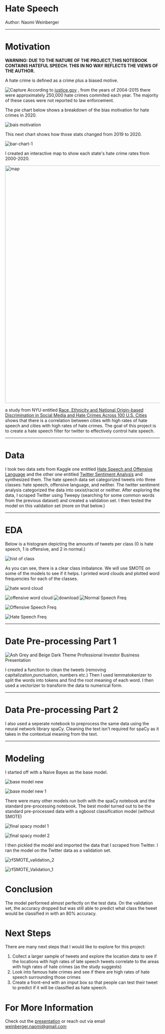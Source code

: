# **Hate Speech**
Author: Naomi Weinberger
_________________________________________________________________________________________________________________________
# **Motivation**

**WARNING: DUE TO THE NATURE OF THE PROJECT,THIS NOTEBOOK CONTAINS HATEFUL SPEECH. THIS IN NO WAY REFLECTS THE VIEWS OF THE AUTHOR.**

A hate crime is defined as a crime plus a biased motive.

![Capture](https://user-images.githubusercontent.com/78061842/137785605-eca7644e-cdd1-4be8-8089-37deca4dd731.JPG)
According to [justice.gov](justice.gov) , from the years of 2004-2015 there were approximately 250,000  hate crimes commited each year. The majority of these cases were not reported to law enforcement. 

The pie chart below shows a breakdown of the bias motivation for hate crimes in 2020.

![bais motivation](https://user-images.githubusercontent.com/78061842/137782179-2bc7ed4a-d70b-4fbb-9a52-bde72d919da1.jpg)

This next chart shows how those stats changed from 2019 to 2020. 

![bar-chart-1](https://user-images.githubusercontent.com/78061842/137782234-5d4c7afb-232a-4a80-99b5-b958db19f49a.jpg)

I created an interactive map to show each state's hate crime rates from 2000-2020.

<img width="772" alt="map" src="https://user-images.githubusercontent.com/78061842/139447092-a0f5a0a0-9ad4-4b92-9773-5b4ec438ec7b.PNG">

a study from NYU entitled [Race, Ethnicity and National Origin-based Discrimination in Social Media and
Hate Crimes Across 100 U.S. Cities](https://arxiv.org/pdf/1902.00119.pdf) 
shows that there is a correlation between cities with high rates of hate speech and cities with high rates of hate crimes. 
The goal of this project is to create a hate speech filter for twitter to effectively control hate speech. 
_____________________________________________________________________________________________________________________________
# **Data** 
I took two data sets from Kaggle one entitled [Hate Speech and Offensive Language](https://www.kaggle.com/mrmorj/hate-speech-and-offensive-language-dataset) and the other one entitled [Twitter Sentiment Analysis](https://www.kaggle.com/arkhoshghalb/twitter-sentiment-analysis-hatred-speech) and synthesized them. The hate speech data set categorized tweets into three classes: hate speech, offensive language, and neither. The twitter sentiment analysis categorized the data into sexist/racist or neither. After exploring the data, I scraped Twitter using Tweepy (searching for some common words from the previous dataset) and created a validation set. I then tested the model on this validation set (more on that below.)
_____________________________________________________________________________________________________________________________
# **EDA**

Below is a histogram depicting the amounts of tweets per class (0 is hate speech, 1 is offensive, and 2 in normal.)

![hist of class](https://user-images.githubusercontent.com/78061842/137782292-d4dcd242-be46-4ac5-8bba-a350a8be8e91.png) 

As you can see, there is a clear class imbalance. We will use SMOTE on some of the models to see if it helps.
I printed word clouds and plotted word frequencies for each of the classes. 

![hate word cloud](https://user-images.githubusercontent.com/78061842/137782337-10ae4dee-ac4b-45b2-b654-e9969dbaf0ed.png)


![offensive word cloud](https://user-images.githubusercontent.com/78061842/137782347-91401ea1-1c14-4809-bd9e-2b644b94e5eb.png)
![download](https://user-images.githubusercontent.com/78061842/137782358-9fab0f98-f0a0-4ae1-bc26-e43af61c524c.png)
![Normal Speech Freq](https://user-images.githubusercontent.com/78061842/139445622-d05cc78c-53e6-4067-803f-f9c44996c63f.png)

![Offensive Speech Freq](https://user-images.githubusercontent.com/78061842/139445658-daf33ea2-7b7d-4271-bc69-74f6a4e5acdc.png)

![Hate Speech Freq](https://user-images.githubusercontent.com/78061842/139445686-11232e91-cc2d-4410-88ae-d6a1a0d48cb7.png)


_____________________________________________________________________________________________________________________________
# **Date Pre-processing Part 1**

![Ash Grey and Beige Dark Theme Professional Investor Business Presentation](https://user-images.githubusercontent.com/78061842/137785984-656e8de4-69cb-43ff-8778-81feab29cd6e.png)

I created a function to clean the tweets (removing capitalization,punctuation, numbers etc.) Then I used lemmatokenizer to split the words into tokens and find the root meaning of each word. I then used a vectorizer to transform the data to numerical form. 
_____________________________________________________________________________________________________________________________
# **Data Pre-processing Part 2**

I also used a seperate notebook to preprocess the same data using the neural network library spaCy. Cleaning the text isn't required for spaCy as it takes in the contextual meaning from the text. 
_____________________________________________________________________________________________________________________________
# **Modeling**

I started off with a Naive Bayes as the base model. 


![base model new](https://user-images.githubusercontent.com/78061842/139445279-4cfdffd0-0ebc-48a3-86a5-aed3d790d278.JPG)

![base model new 1](https://user-images.githubusercontent.com/78061842/139445278-8d76cfe2-402d-49dd-8ce0-d96cc0458d27.JPG)


There were many other models run both with the spaCy notebook and the standard pre-processing notebook.
The best model turned out to be the standard pre-processed data with a xgboost classification model (without SMOTE)


![final spacy model 1](https://user-images.githubusercontent.com/78061842/139443352-cf89f9e9-3347-45e8-8039-793deb92f759.JPG)

![final spacy model 2](https://user-images.githubusercontent.com/78061842/139445508-32072931-67fc-4a59-bdaa-142ecde1648b.JPG)



I then pickled the model and imported the data that I scraped from Twitter. I ran the model on the Twitter data as a validation set. 

![rfSMOTE_validation_2](https://user-images.githubusercontent.com/78061842/139444543-dea80e6d-497f-45fb-a575-339d4a398ec3.JPG)

![rfSMOTE_Validation_1](https://user-images.githubusercontent.com/78061842/139444586-904ceef3-de57-4c24-9d49-9558e49f1b13.JPG)


# **Conclusion**
The model performed almost perfectly on the test data. On the validation set, the accuracy dropped but was still able to predict what class the tweet would be classified in with an 80% accuracy. 

# **Next Steps**

There are many next steps that I would like to explore for this project:
1) Collect a larger sample of tweets and explore the location data to see if the locations with high rates of late speech tweets correlate to the areas with high rates of hate crimes (as the study suggests)
2) Look into famous hate crimes and see if there are high rates of hate speech surrounding those crimes
3) Create a front-end with an imput box so that people can test their tweet to predict if it will be classified as hate speech. 

# **For More Information**

Check out the [presentation](https://www.canva.com/design/DAEsJmWtLWs/4GmtDUzmR-2X_FE5xfTpOw/view?utm_content=DAEsJmWtLWs&utm_campaign=designshare&utm_medium=link&utm_source=publishsharelink) or reach out via email weinberger.naomi@gmail.com


